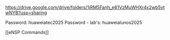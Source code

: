 https://drive.google.com/drive/folders/1jRM5Fanh_e61VzMuWHXr4x2wb5vtwNYB?usp=sharing

Password: huaweiatec2025
Password - lab's: huaweialunos2025

[[eNSP Commands]]
